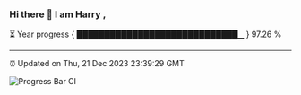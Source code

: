 ### Hi there 👋 I am Harry , 

⏳ Year progress { █████████████████████████████▁ } 97.26 %

---

⏰ Updated on Thu, 21 Dec 2023 23:39:29 GMT

![Progress Bar CI](https://github.com/duykhang68/duykhang68/workflows/Progress%20Bar%20CI/badge.svg)
